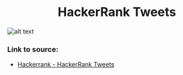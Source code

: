<h1 align="center">HackerRank Tweets</h1>

![alt text](https://images2.imgbox.com/7f/24/4zixJRml_o.png?raw=true)

### Link to source: 
- <a href="https://www.hackerrank.com/challenges/hackerrank-tweets/problem">Hackerrank - HackerRank Tweets</a>

